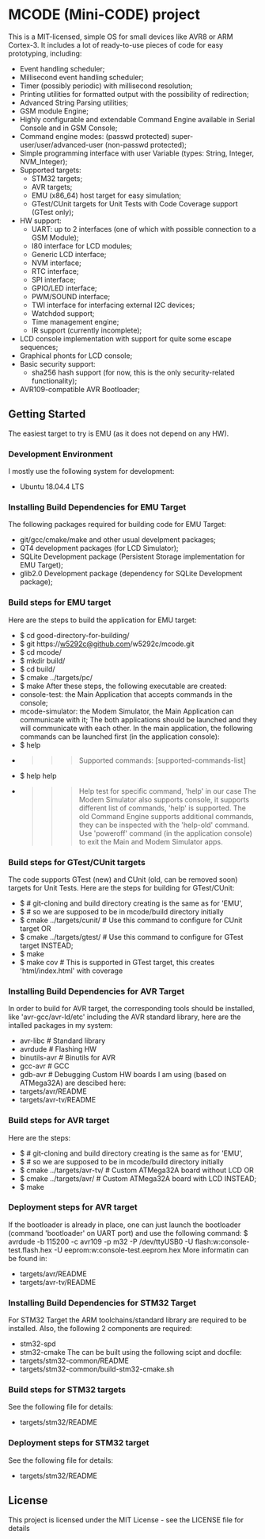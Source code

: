 # MCODE (Mini-CODE) project
This is a MIT-licensed, simple OS for small devices like AVR8 or ARM Cortex-3.
It includes a lot of ready-to-use pieces of code for easy prototyping, including:
* Event handling scheduler;
* Millisecond event handling scheduler;
* Timer (possibly periodic) with millisecond resolution;
* Printing utilities for formatted output with the possibility of redirection;
* Advanced String Parsing utilities;
* GSM module Engine;
* Highly configurable and extendable Command Engine available in Serial Console and in GSM Console;
* Command engine modes: (passwd protected) super-user/user/advanced-user (non-passwd protected);
* Simple programming interface with user Variable (types: String, Integer, NVM_Integer);
* Supported targets:
  * STM32 targets;
  * AVR targets;
  * EMU (x86_64) host target for easy simulation;
  * GTest/CUnit targets for Unit Tests with Code Coverage support (GTest only);
* HW support:
  * UART: up to 2 interfaces (one of which with possible connection to a GSM Module);
  * I80 interface for LCD modules;
  * Generic LCD interface;
  * NVM interface;
  * RTC interface;
  * SPI interface;
  * GPIO/LED interface;
  * PWM/SOUND interface;
  * TWI interface for interfacing external I2C devices;
  * Watchdod support;
  * Time management engine;
  * IR support (currently incomplete);
* LCD console implementation with support for quite some escape sequences;
* Graphical phonts for LCD console;
* Basic security support:
  * sha256 hash support (for now, this is the only security-related functionality);
* AVR109-compatible AVR Bootloader;

## Getting Started
The easiest target to try is EMU (as it does not depend on any HW).

### Development Environment
I mostly use the following system for development:
* Ubuntu 18.04.4 LTS

### Installing Build Dependencies for EMU Target
The following packages required for building code for EMU Target:
* git/gcc/cmake/make and other usual develpment packages;
* QT4 development packages (for LCD Simulator);
* SQLite Development package (Persistent Storage implementation for EMU Target);
* glib2.0 Development package (dependency for SQLite Development package);

### Build steps for EMU target
Here are the steps to build the application for EMU target:
* $ cd good-directory-for-building/
* $ git https://w5292c@github.com/w5292c/mcode.git
* $ cd mcode/
* $ mkdir build/
* $ cd build/
* $ cmake ../targets/pc/
* $ make
After these steps, the following executable are created:
* console-test: the Main Application that accepts commands in the console;
* mcode-simulator: the Modem Simulator, the Main Application can communicate with it;
The both applications should be launched and they will communicate with each other.
In the main application, the following commands can be launched first (in the application console):
* $ help
* >>> Supported commands: [supported-commands-list]
* $ help help
* >>> Help test for specific command, 'help' in our case
The Modem Simulator also supports console, it supports different list of commands,
'help' is supported. The old Command Engine supports additional commands, they can
be inspected with the 'help-old' command.
Use 'poweroff' command (in the application console) to exit the Main and Modem Simulator apps.

### Build steps for GTest/CUnit targets
The code supports GTest (new) and CUnit (old, can be removed soon) targets for Unit Tests.
Here are the steps for building for GTest/CUnit:
* $ # git-cloning and build directory creating is the same as for 'EMU',
* $ # so we are supposed to be in mcode/build directory initially
* $ cmake ../targets/cunit/ # Use this command to configure for CUnit target OR
* $ cmake ../targets/gtest/ # Use this command to configure for GTest target INSTEAD;
* $ make
* $ make cov # This is supported in GTest target, this creates 'html/index.html' with coverage

### Installing Build Dependencies for AVR Target
In order to build for AVR target, the corresponding tools should be installed, like
'avr-gcc/avr-ld/etc' including the AVR standard library,
here are the intalled packages in my system:
* avr-libc     # Standard library
* avrdude      # Flashing HW
* binutils-avr # Binutils for AVR
* gcc-avr      # GCC
* gdb-avr      # Debugging
Custom HW boards I am using (based on ATMega32A) are descibed here:
* targets/avr/README
* targets/avr-tv/README

### Build steps for AVR target
Here are the steps:
* $ # git-cloning and build directory creating is the same as for 'EMU',
* $ # so we are supposed to be in mcode/build directory initially
* $ cmake ../targets/avr-tv/ # Custom ATMega32A board without LCD OR
* $ cmake ../targets/avr/    # Custom ATMega32A board with LCD INSTEAD;
* $ make

### Deployment steps for AVR target
If the bootloader is already in place, one can just launch the bootloader
(command 'bootloader' on UART port) and use the following command:
$ avrdude -b 115200 -c avr109 -p m32 -P /dev/ttyUSB0 -U flash:w:console-test.flash.hex -U eeprom:w:console-test.eeprom.hex
More informatin can be found in:
* targets/avr/README
* targets/avr-tv/README

### Installing Build Dependencies for STM32 Target
For STM32 Target the ARM toolchains/standard library are required to be installed.
Also, the following 2 components are required:
* stm32-spd
* stm32-cmake
The can be built using the following scipt and docfile:
* targets/stm32-common/README
* targets/stm32-common/build-stm32-cmake.sh

### Build steps for STM32 targets
See the following file for details:
* targets/stm32/README

### Deployment steps for STM32 target
See the following file for details:
* targets/stm32/README

## License
This project is licensed under the MIT License - see the LICENSE file for details
